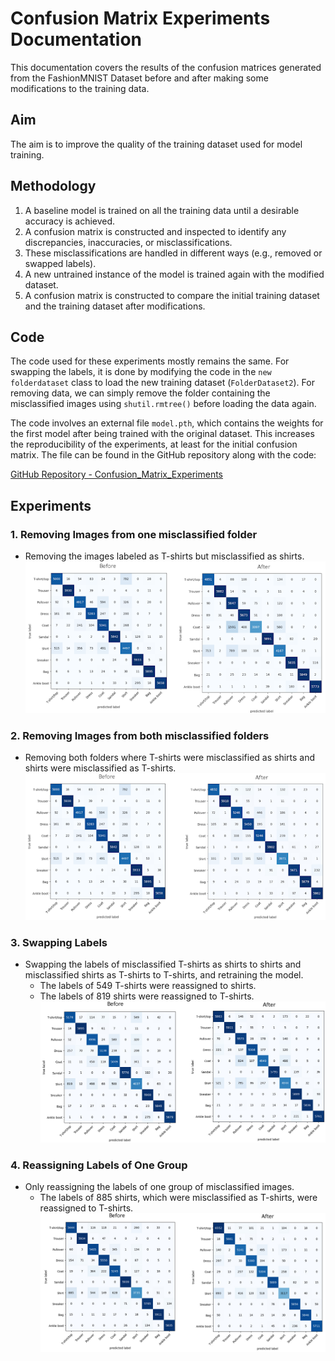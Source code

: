 # Confusion Matrix Experiments Documentation

This documentation covers the results of the confusion matrices generated from the FashionMNIST Dataset before and after making some modifications to the training data.

## Aim

The aim is to improve the quality of the training dataset used for model training.

## Methodology

1. A baseline model is trained on all the training data until a desirable accuracy is achieved.
2. A confusion matrix is constructed and inspected to identify any discrepancies, inaccuracies, or misclassifications.
3. These misclassifications are handled in different ways (e.g., removed or swapped labels).
4. A new untrained instance of the model is trained again with the modified dataset.
5. A confusion matrix is constructed to compare the initial training dataset and the training dataset after modifications.

## Code

The code used for these experiments mostly remains the same. For swapping the labels, it is done by modifying the code in the `new folderdataset` class to load the new training dataset (`FolderDataset2`). For removing data, we can simply remove the folder containing the misclassified images using `shutil.rmtree()` before loading the data again.

The code involves an external file `model.pth`, which contains the weights for the first model after being trained with the original dataset. This increases the reproducibility of the experiments, at least for the initial confusion matrix. The file can be found in the GitHub repository along with the code:

[GitHub Repository - Confusion_Matrix_Experiments](https://github.com/Aadharsh1/ML-Deep-Learning/tree/main/Confusion_Matrix_Experiments/FashionMNIST)

## Experiments

### 1. Removing Images from one misclassified folder

- Removing the images labeled as T-shirts but misclassified as shirts.
![Results](images/1.png)

### 2. Removing Images from both misclassified folders
- Removing both folders where T-shirts were misclassified as shirts and shirts were misclassified as T-shirts.
![Results](images/2.png)

### 3. Swapping Labels

- Swapping the labels of misclassified T-shirts as shirts to shirts and misclassified shirts as T-shirts to T-shirts, and retraining the model.
  - The labels of 549 T-shirts were reassigned to shirts.
  - The labels of 819 shirts were reassigned to T-shirts.
![Results](images/3.png)

### 4. Reassigning Labels of One Group

- Only reassigning the labels of one group of misclassified images.
  - The labels of 885 shirts, which were misclassified as T-shirts, were reassigned to T-shirts.
![Results](images/4.png)
